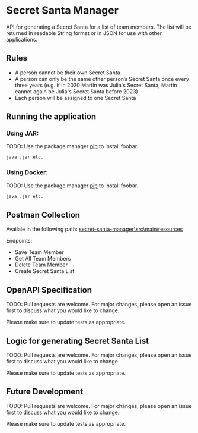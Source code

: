 # Secret Santa Manager

API for generating a Secret Santa for a list of team members.
The list will be returned in readable String format or in JSON for use with other applications.

## Rules
* A person cannot be their own Secret Santa
* A person can only be the same other person’s Secret Santa once every three years (​​e.g. if in 2020 Martin was Julia's Secret Santa, Martin cannot again be  Julia's Secret Santa before 2023)
* Each person will be assigned to one Secret Santa

## Running the application

### Using JAR:

TODO: Use the package manager [pip](https://pip.pypa.io/en/stable/) to install foobar.

```bash
java .jar etc.
```

### Using Docker:

TODO: Use the package manager [pip](https://pip.pypa.io/en/stable/) to install foobar.

```bash
java .jar etc.
```
## Postman Collection

Availale in the following path: [secret-santa-manager\src\main\resources](https://github.com/darrenflannery/secret-santa-manager/tree/main/secret-santa-manager/src/main/resources)

Endpoints:

* Save Team Member
* Get All Team Members
* Delete Team Member
* Create Secret Santa List

## OpenAPI Specification
TODO: Pull requests are welcome. For major changes, please open an issue first to discuss what you would like to change.

Please make sure to update tests as appropriate.

## Logic for generating Secret Santa List
TODO: Pull requests are welcome. For major changes, please open an issue first to discuss what you would like to change.

Please make sure to update tests as appropriate.

## Future Development
TODO: Pull requests are welcome. For major changes, please open an issue first to discuss what you would like to change.

Please make sure to update tests as appropriate.
